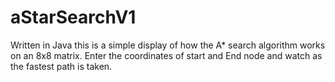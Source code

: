 # aStarSearchV1
Written in Java this is a simple display of how the A* search algorithm works on an 8x8 matrix. Enter the coordinates of start and End node and watch as the fastest path is taken.
